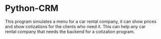 # Python-CRM
This program simulates a menu for a car rental company, it can show prices and show cotizations for the clients who need it. This can help any car rental company that needs the backend for a cotization program.
